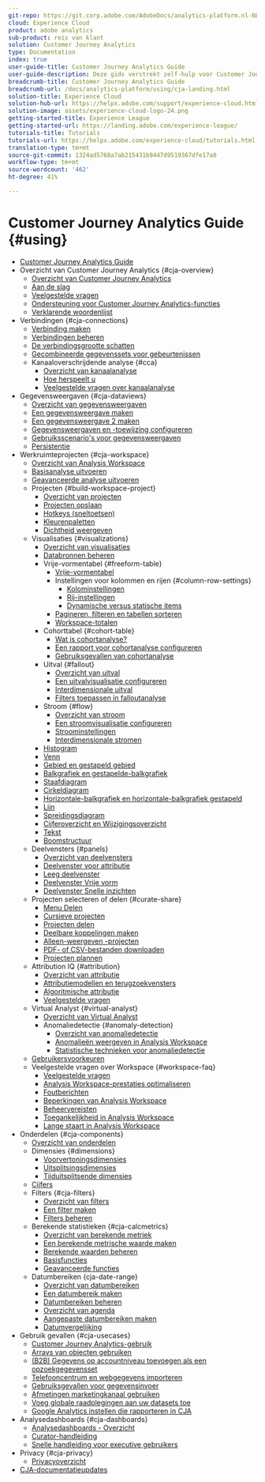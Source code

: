 ```yaml
---
git-repo: https://git.corp.adobe.com/AdobeDocs/analytics-platform.nl-NL
cloud: Experience Cloud
product: adobe analytics
sub-product: reis van klant
solution: Customer Journey Analytics
type: Documentation
index: true
user-guide-title: Customer Journey Analytics Guide
user-guide-description: Deze gids verstrekt zelf-hulp voor Customer Journey Analytics, Adobe-volgende-generatieoplossing voor dwars-kanaalanalyse, die op Adobe Experience Platform wordt gebaseerd.
breadcrumb-title: Customer Journey Analytics Guide
breadcrumb-url: /docs/analytics-platform/using/cja-landing.html
solution-title: Experience Cloud
solution-hub-url: https://helpx.adobe.com/support/experience-cloud.html
solution-image: assets/experience-cloud-logo-24.png
getting-started-title: Experience League
getting-started-url: https://landing.adobe.com/experience-league/
tutorials-title: Tutorials
tutorials-url: https://helpx.adobe.com/experience-cloud/tutorials.html
translation-type: tm+mt
source-git-commit: 1324ad5768a7ab215431b9447d9519367dfe17a0
workflow-type: tm+mt
source-wordcount: '462'
ht-degree: 41%

---
```



# Customer Journey Analytics Guide {#using}

+ [Customer Journey Analytics Guide](getting-started/cja-landing.md)
+ Overzicht van Customer Journey Analytics {#cja-overview}
   + [Overzicht van Customer Journey Analytics](getting-started/cja-overview.md)
   + [Aan de slag](getting-started/cja-getting-started.md)
   + [Veelgestelde vragen](getting-started/cja-faq.md)
   + [Ondersteuning voor Customer Journey Analytics-functies](getting-started/cja-aa.md)
   + [Verklarende woordenlijst](getting-started/cja-glossary.md)
+ Verbindingen {#cja-connections}
   + [Verbinding maken](connections/create-connection.md)
   + [Verbindingen beheren](connections/manage-connection.md)
   + [De verbindingsgrootte schatten](connections/estimate-connection-size.md)
   + [Gecombineerde gegevenssets voor gebeurtenissen](connections/combined-dataset.md)
   + Kanaaloverschrijdende analyse {#cca}
      + [Overzicht van kanaalanalyse](connections/cca/overview.md)
      + [Hoe herspeelt u](connections/cca/replay.md)
      + [Veelgestelde vragen over kanaalanalyse](connections/cca/faq.md)
+ Gegevensweergaven {#cja-dataviews}
   + [Overzicht van gegevensweergaven](data-views/data-views.md)
   + [Een gegevensweergave maken](data-views/create-dataview.md)
   + [Een gegevensweergave 2 maken](data-views/create-dataview2.md)
   + [Gegevensweergaven en -toewijzing configureren](data-views/configure-dataviews.md)
   + [Gebruiksscenario&#39;s voor gegevensweergaven](data-views/data-views-usecases.md)
   + [Persistentie](data-views/persistence.md)
+ Werkruimteprojecten {#cja-workspace}
   + [Overzicht van Analysis Workspace](analysis-workspace/home.md)
   + [Basisanalyse uitvoeren](analysis-workspace/perform-basic-analysis.md)
   + [Geavanceerde analyse uitvoeren](analysis-workspace/perform-adv-analysis.md)
   + Projecten {#build-workspace-project}
      + [Overzicht van projecten](analysis-workspace/build-workspace-project/freeform-overview.md)
      + [Projecten opslaan](analysis-workspace/build-workspace-project/save-projects.md)
      + [Hotkeys (sneltoetsen)](analysis-workspace/build-workspace-project/fa-shortcut-keys.md)
      + [Kleurenpaletten](analysis-workspace/build-workspace-project/color-palettes.md)
      + [Dichtheid weergeven](analysis-workspace/build-workspace-project/view-density.md)
   + Visualisaties {#visualizations}
      + [Overzicht van visualisaties](analysis-workspace/visualizations/freeform-analysis-visualizations.md)
      + [Databronnen beheren](analysis-workspace/visualizations/t-sync-visualization.md)
      + Vrije-vormentabel {#freeform-table}
         + [Vrije-vormentabel](analysis-workspace/visualizations/freeform-table/freeform-table.md)
         + Instellingen voor kolommen en rijen {#column-row-settings}
            + [Kolominstellingen](analysis-workspace/visualizations/freeform-table/column-row-settings/column-settings.md)
            + [Rij-instellingen](analysis-workspace/visualizations/freeform-table/column-row-settings/table-settings.md)
            + [Dynamische versus statische items](analysis-workspace/visualizations/freeform-table/column-row-settings/manual-vs-dynamic-rows.md)
         + [Pagineren, filteren en tabellen sorteren](analysis-workspace/visualizations/freeform-table/pagination-filtering-sorting.md)
         + [Workspace-totalen](analysis-workspace/visualizations/freeform-table/workspace-totals.md)
      + Cohorttabel {#cohort-table}
         + [Wat is cohortanalyse?](analysis-workspace/visualizations/cohort-table/cohort-analysis.md)
         + [Een rapport voor cohortanalyse configureren](analysis-workspace/visualizations/cohort-table/t-cohort.md)
         + [Gebruiksgevallen van cohortanalyse](analysis-workspace/visualizations/cohort-table/cohort-use-cases.md)
      + Uitval {#fallout}
         + [Overzicht van uitval](analysis-workspace/visualizations/fallout/fallout-flow.md)
         + [Een uitvalvisualisatie configureren](analysis-workspace/visualizations/fallout/configuring-fallout.md)
         + [Interdimensionale uitval](analysis-workspace/visualizations/fallout/configuring-interdimensional-fallout.md)
         + [Filters toepassen in falloutanalyse](analysis-workspace/visualizations/fallout/compare-segments-fallout.md)
      + Stroom {#flow}
         + [Overzicht van stroom](analysis-workspace/visualizations/c-flow/flow.md)
         + [Een stroomvisualisatie configureren](analysis-workspace/visualizations/c-flow/creating-flow-report.md)
         + [Stroominstellingen](analysis-workspace/visualizations/c-flow/flow-settings.md)
         + [Interdimensionale stromen](analysis-workspace/visualizations/c-flow/multi-dimensional-flow.md)
      + [Histogram](analysis-workspace/visualizations/histogram.md)
      + [Venn](analysis-workspace/visualizations/venn.md)
      + [Gebied en gestapeld gebied](analysis-workspace/visualizations/area.md)
      + [Balkgrafiek en gestapelde-balkgrafiek](analysis-workspace/visualizations/bar.md)
      + [Staafdiagram](analysis-workspace/visualizations/bullet-graph.md)
      + [Cirkeldiagram](analysis-workspace/visualizations/donut.md)
      + [Horizontale-balkgrafiek en horizontale-balkgrafiek gestapeld](analysis-workspace/visualizations/horizontal-bar.md)
      + [Lijn](analysis-workspace/visualizations/line.md)
      + [Spreidingsdiagram](analysis-workspace/visualizations/scatterplot.md)
      + [Cijferoverzicht en Wijzigingsoverzicht](analysis-workspace/visualizations/summary-number-change.md)
      + [Tekst](analysis-workspace/visualizations/text.md)
      + [Boomstructuur](analysis-workspace/visualizations/treemap.md)
   + Deelvensters {#panels}
      + [Overzicht van deelvensters](analysis-workspace/c-panels/panels.md)
      + [Deelvenster voor attributie](analysis-workspace/c-panels/attribution.md)
      + [Leeg deelvenster](analysis-workspace/c-panels/blank-panel.md)
      + [Deelvenster Vrije vorm](analysis-workspace/c-panels/freeform-panel.md)
      + [Deelvenster Snelle inzichten](analysis-workspace/c-panels/quickinsight.md)
   + Projecten selecteren of delen {#curate-share}
      + [Menu Delen](analysis-workspace/curate-share/send-schedule-files.md)
      + [Cursieve projecten](analysis-workspace/curate-share/curate.md)
      + [Projecten delen](analysis-workspace/curate-share/share-projects.md)
      + [Deelbare koppelingen maken](analysis-workspace/curate-share/shareable-links.md)
      + [Alleen-weergeven -projecten](analysis-workspace/curate-share/view-only-projects.md)
      + [PDF- of CSV-bestanden downloaden](analysis-workspace/curate-share/download-send.md)
      + [Projecten plannen](analysis-workspace/curate-share/t-schedule-report.md)
   + Attribution IQ {#attribution}
      + [Overzicht van attributie](analysis-workspace/attribution/overview.md)
      + [Attributiemodellen en terugzoekvensters](analysis-workspace/attribution/models.md)
      + [Algoritmische attributie](analysis-workspace/attribution/algorithmic.md)
      + [Veelgestelde vragen](analysis-workspace/attribution/faq.md)
   + Virtual Analyst {#virtual-analyst}
      + [Overzicht van Virtual Analyst](analysis-workspace/virtual-analyst/overview.md)
      + Anomaliedetectie {#anomaly-detection}
         + [Overzicht van anomaliedetectie](analysis-workspace/virtual-analyst/c-anomaly-detection/anomaly-detection.md)
         + [Anomalieën weergeven in Analysis Workspace](analysis-workspace/virtual-analyst/c-anomaly-detection/view-anomalies.md)
         + [Statistische technieken voor anomaliedetectie](analysis-workspace/virtual-analyst/c-anomaly-detection/statistics-anomaly-detection.md)
   + [Gebruikersvoorkeuren](analysis-workspace/user-preferences.md)
   + Veelgestelde vragen over Workspace {#workspace-faq}
      + [Veelgestelde vragen](analysis-workspace/workspace-faq/faq.md)
      + [Analysis Workspace-prestaties optimaliseren](analysis-workspace/workspace-faq/optimizing-performance.md)
      + [Foutberichten](analysis-workspace/workspace-faq/error-messages.md)
      + [Beperkingen van Analysis Workspace](analysis-workspace/workspace-faq/aw-limitations.md)
      + [Beheervereisten](analysis-workspace/workspace-faq/frequently-asked-questions-analysis-workspace.md)
      + [Toegankelijkheid in Analysis Workspace](analysis-workspace/workspace-faq/aw-accessibility.md)
      + [Lange staart in Analysis Workspace](analysis-workspace/workspace-faq/long-tail.md)
+ Onderdelen {#cja-components}
   + [Overzicht van onderdelen](components/overview.md)
   + Dimensies {#dimensions}
      + [Voorvertoningsdimensies](components/dimensions/view-dimensions.md)
      + [Uitsplitsingsdimensies](components/dimensions/t-breakdown-fa.md)
      + [Tijduitsplitsende dimensies](components/dimensions/time-parting-dimensions.md)
   + [Cijfers](components/apply-create-metrics.md)
   + Filters {#cja-filters}
      + [Overzicht van filters](components/filters/filters-overview.md)
      + [Een filter maken](components/filters/create-filters.md)
      + [Filters beheren](components/filters/manage-filters.md)
   + Berekende statistieken {#cja-calcmetrics}
      + [Overzicht van berekende metriek](components/calc-metrics/calc-metr-overview.md)
      + [Een berekende metrische waarde maken](components/calc-metrics/create.md)
      + [Berekende waarden beheren](components/calc-metrics/manage.md)
      + [Basisfuncties](components/calc-metrics/cm-functions.md)
      + [Geavanceerde functies](components/calc-metrics/cm-adv-functions.md)
   + Datumbereiken {cja-date-range}
      + [Overzicht van datumbereiken](components/date-ranges/overview.md)
      + [Een datumbereik maken](components/date-ranges/create.md)
      + [Datumbereiken beheren](components/date-ranges/manage.md)
      + [Overzicht van agenda](components/date-ranges/calendar.md)
      + [Aangepaste datumbereiken maken](components/date-ranges/custom-date-ranges.md)
      + [Datumvergelijking](components/date-ranges/time-comparison.md)
+ Gebruik gevallen {#cja-usecases}
   + [Customer Journey Analytics-gebruik](use-cases/cja-usecases.md)
   + [Arrays van objecten gebruiken](use-cases/object-arrays.md)
   + [(B2B) Gegevens op accountniveau toevoegen als een opzoekgegevensset](use-cases/b2b.md)
   + [Telefooncentrum en webgegevens importeren](use-cases/call-center.md)
   + [Gebruiksgevallen voor gegevensinvoer](use-cases/data-ingestion.md)
   + [Afmetingen marketingkanaal gebruiken](use-cases/marketing-channels.md)
   + [Voeg globale raadplegingen aan uw datasets toe](use-cases/global-lookups.md)
   + [Google Analytics instellen die rapporteren in CJA](use-cases/ga-to-cja.md)
+ Analysedashboards {#cja-dashboards}
   + [Analysedashboards - Overzicht](mobile-app/home.md)
   + [Curator-handleiding](mobile-app/curator.md)
   + [Snelle handleiding voor executive gebruikers](mobile-app/executive.md)
+ Privacy {#cja-privacy}
   + [Privacyoverzicht](privacy/privacy-overview.md)
+ [CJA-documentatieupdates](doc-changes.md)
